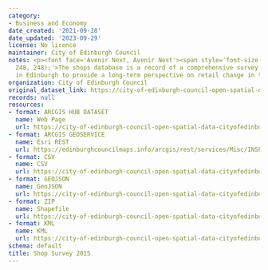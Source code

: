 ```yaml
---
category:
- Business and Economy
date_created: '2021-09-28'
date_updated: '2023-09-29'
license: No licence
maintainer: City of Edinburgh Council
notes: <p><font face='Avenir Next, Avenir Next'><span style='font-size:18px; background-color:rgb(248,
  248, 248);'>The shops database is a record of a comprehensive survey of all shops
  in Edinburgh to provide a long-term perspective on retail change in the city.</span></font></p>
organization: City of Edinburgh Council
original_dataset_link: https://city-of-edinburgh-council-open-spatial-data-cityofedinburgh.hub.arcgis.com/maps/0d85c1d2dda442439bd4d68768ab1f5c_43
records: null
resources:
- format: ARCGIS HUB DATASET
  name: Web Page
  url: https://city-of-edinburgh-council-open-spatial-data-cityofedinburgh.hub.arcgis.com/maps/0d85c1d2dda442439bd4d68768ab1f5c_43
- format: ARCGIS GEOSERVICE
  name: Esri REST
  url: https://edinburghcouncilmaps.info/arcgis/rest/services/Misc/INSPIRE/MapServer/43
- format: CSV
  name: CSV
  url: https://city-of-edinburgh-council-open-spatial-data-cityofedinburgh.hub.arcgis.com/datasets/0d85c1d2dda442439bd4d68768ab1f5c_43.csv?where=1=1&outSR=%7B%22latestWkid%22%3A27700%2C%22wkid%22%3A27700%7D
- format: GEOJSON
  name: GeoJSON
  url: https://city-of-edinburgh-council-open-spatial-data-cityofedinburgh.hub.arcgis.com/datasets/0d85c1d2dda442439bd4d68768ab1f5c_43.geojson?where=1=1&outSR=%7B%22latestWkid%22%3A27700%2C%22wkid%22%3A27700%7D
- format: ZIP
  name: Shapefile
  url: https://city-of-edinburgh-council-open-spatial-data-cityofedinburgh.hub.arcgis.com/datasets/0d85c1d2dda442439bd4d68768ab1f5c_43.zip?where=1=1&outSR=%7B%22latestWkid%22%3A27700%2C%22wkid%22%3A27700%7D
- format: KML
  name: KML
  url: https://city-of-edinburgh-council-open-spatial-data-cityofedinburgh.hub.arcgis.com/datasets/0d85c1d2dda442439bd4d68768ab1f5c_43.kml?where=1=1&outSR=%7B%22latestWkid%22%3A27700%2C%22wkid%22%3A27700%7D
schema: default
title: Shop Survey 2015
---
```

